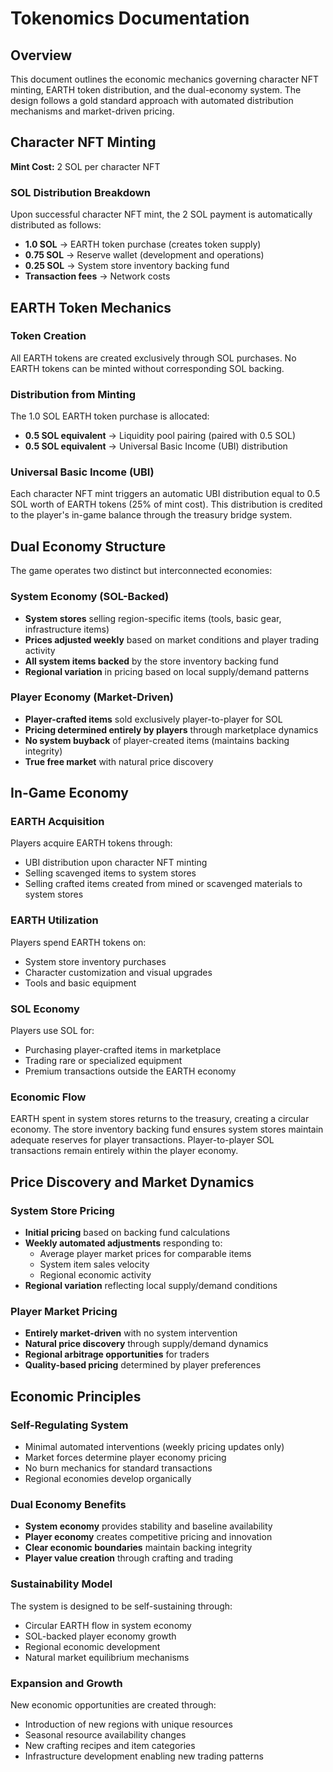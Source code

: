 # Tokenomics Documentation

## Overview

This document outlines the economic mechanics governing character NFT minting, EARTH token distribution, and the dual-economy system. The design follows a gold standard approach with automated distribution mechanisms and market-driven pricing.

## Character NFT Minting

**Mint Cost:** 2 SOL per character NFT

### SOL Distribution Breakdown

Upon successful character NFT mint, the 2 SOL payment is automatically distributed as follows:

- **1.0 SOL** → EARTH token purchase (creates token supply)
- **0.75 SOL** → Reserve wallet (development and operations)
- **0.25 SOL** → System store inventory backing fund
- **Transaction fees** → Network costs

## EARTH Token Mechanics

### Token Creation

All EARTH tokens are created exclusively through SOL purchases. No EARTH tokens can be minted without corresponding SOL backing.

### Distribution from Minting

The 1.0 SOL EARTH token purchase is allocated:

- **0.5 SOL equivalent** → Liquidity pool pairing (paired with 0.5 SOL)
- **0.5 SOL equivalent** → Universal Basic Income (UBI) distribution

### Universal Basic Income (UBI)

Each character NFT mint triggers an automatic UBI distribution equal to 0.5 SOL worth of EARTH tokens (25% of mint cost). This distribution is credited to the player's in-game balance through the treasury bridge system.

## Dual Economy Structure

The game operates two distinct but interconnected economies:

### System Economy (SOL-Backed)

- **System stores** selling region-specific items (tools, basic gear, infrastructure items)
- **Prices adjusted weekly** based on market conditions and player trading activity
- **All system items backed** by the store inventory backing fund
- **Regional variation** in pricing based on local supply/demand patterns

### Player Economy (Market-Driven)

- **Player-crafted items** sold exclusively player-to-player for SOL
- **Pricing determined entirely by players** through marketplace dynamics
- **No system buyback** of player-created items (maintains backing integrity)
- **True free market** with natural price discovery

## In-Game Economy

### EARTH Acquisition

Players acquire EARTH tokens through:

- UBI distribution upon character NFT minting
- Selling scavenged items to system stores
- Selling crafted items created from mined or scavenged materials to system stores

### EARTH Utilization

Players spend EARTH tokens on:

- System store inventory purchases
- Character customization and visual upgrades
- Tools and basic equipment

### SOL Economy

Players use SOL for:

- Purchasing player-crafted items in marketplace
- Trading rare or specialized equipment
- Premium transactions outside the EARTH economy

### Economic Flow

EARTH spent in system stores returns to the treasury, creating a circular economy. The store inventory backing fund ensures system stores maintain adequate reserves for player transactions. Player-to-player SOL transactions remain entirely within the player economy.

## Price Discovery and Market Dynamics

### System Store Pricing

- **Initial pricing** based on backing fund calculations
- **Weekly automated adjustments** responding to:
  - Average player market prices for comparable items
  - System item sales velocity
  - Regional economic activity
- **Regional variation** reflecting local supply/demand conditions

### Player Market Pricing

- **Entirely market-driven** with no system intervention
- **Natural price discovery** through supply/demand dynamics
- **Regional arbitrage opportunities** for traders
- **Quality-based pricing** determined by player preferences

## Economic Principles

### Self-Regulating System

- Minimal automated interventions (weekly pricing updates only)
- Market forces determine player economy pricing
- No burn mechanics for standard transactions
- Regional economies develop organically

### Dual Economy Benefits

- **System economy** provides stability and baseline availability
- **Player economy** creates competitive pricing and innovation
- **Clear economic boundaries** maintain backing integrity
- **Player value creation** through crafting and trading

### Sustainability Model

The system is designed to be self-sustaining through:

- Circular EARTH flow in system economy
- SOL-backed player economy growth
- Regional economic development
- Natural market equilibrium mechanisms

### Expansion and Growth

New economic opportunities are created through:

- Introduction of new regions with unique resources
- Seasonal resource availability changes
- New crafting recipes and item categories
- Infrastructure development enabling new trading patterns
